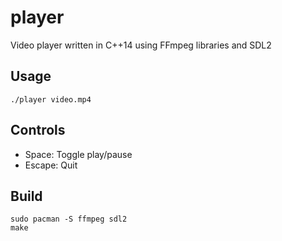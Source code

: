 player
======

Video player written in C++14 using FFmpeg libraries and SDL2

Usage
-----

    ./player video.mp4

Controls
--------

* Space: Toggle play/pause
* Escape: Quit

Build
-----

    sudo pacman -S ffmpeg sdl2
    make
